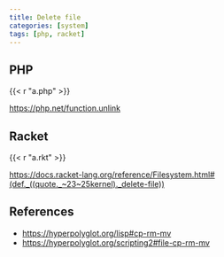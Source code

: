 ```yaml
---
title: Delete file
categories: [system]
tags: [php, racket]
---
```


## PHP

{{< r "a.php" >}}

<https://php.net/function.unlink>

## Racket

{{< r "a.rkt" >}}

<https://docs.racket-lang.org/reference/Filesystem.html#(def._((quote._~23~25kernel)._delete-file))>

## References

- <https://hyperpolyglot.org/lisp#cp-rm-mv>
- <https://hyperpolyglot.org/scripting2#file-cp-rm-mv>

